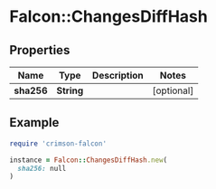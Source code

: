 # Falcon::ChangesDiffHash

## Properties

| Name | Type | Description | Notes |
| ---- | ---- | ----------- | ----- |
| **sha256** | **String** |  | [optional] |

## Example

```ruby
require 'crimson-falcon'

instance = Falcon::ChangesDiffHash.new(
  sha256: null
)
```

